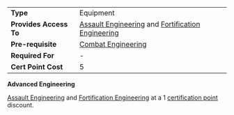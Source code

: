 |                        |                                                                                                             |
| ---------------------- | ----------------------------------------------------------------------------------------------------------- |
| **Type**               | Equipment                                                                                                   |
| **Provides Access To** | [Assault Engineering](Assault_Engineering.md) and [Fortification Engineering](Fortification_Engineering.md) |
| **Pre-requisite**      | [Combat Engineering](Combat_Engineering.md)                                                                 |
| **Required For**       | \-                                                                                                          |
| **Cert Point Cost**    | 5                                                                                                           |

**Advanced Engineering**

[Assault Engineering](Assault_Engineering.md) and
[Fortification Engineering](Fortification_Engineering.md) at a 1
[certification point](Certification_points.md) discount.
